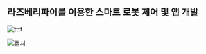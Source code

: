 ## 라즈베리파이를 이용한 스마트 로봇 제어 및 앱 개발
![tttt](https://user-images.githubusercontent.com/78400692/107006368-6038e080-67d4-11eb-8739-0baef66e031e.jpg)

![캡처](https://user-images.githubusercontent.com/78400692/107006589-b3ab2e80-67d4-11eb-9f4f-538606aea2db.JPG)
